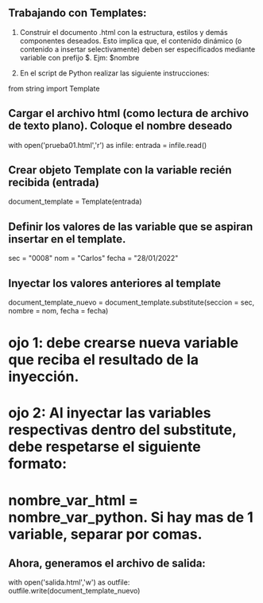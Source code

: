 ## Trabajando con Templates:

1) Construir el documento .html con la estructura, estilos y demás componentes deseados.
Esto implica que, el contenido dinámico (o contenido a insertar selectivamente) deben ser 
especificados mediante variable con prefijo $.  Ejm:   $nombre

2) En el script de Python realizar las siguiente instrucciones:

from string import Template

## Cargar el archivo html (como lectura de archivo de texto plano). Coloque el nombre deseado

with open('prueba01.html','r') as infile:
    entrada = infile.read()

## Crear objeto Template con la variable recién recibida (entrada)

document_template = Template(entrada)

## Definir los valores de las variable que se aspiran insertar en el template.
sec = "0008"
nom = "Carlos"
fecha = "28/01/2022"

## Inyectar los valores anteriores al template

document_template_nuevo = document_template.substitute(seccion = sec, nombre = nom, fecha = fecha)

# ojo 1: debe crearse nueva variable que reciba el resultado de la inyección.
# ojo 2: Al inyectar las variables respectivas dentro del substitute, debe respetarse el siguiente formato:
# nombre_var_html = nombre_var_python.  Si hay mas de 1 variable, separar por comas.

## Ahora, generamos el archivo de salida:

with open('salida.html','w') as outfile:
    outfile.write(document_template_nuevo)
